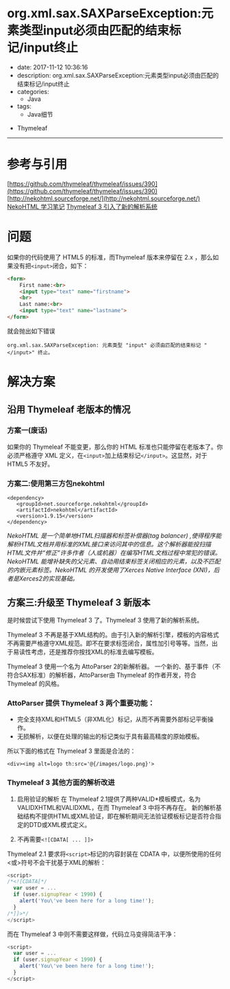 #   org.xml.sax.SAXParseException:元素类型input必须由匹配的结束标记/input终止
+ date: 2017-11-12 10:36:16
+ description: org.xml.sax.SAXParseException:元素类型input必须由匹配的结束标记/input终止
+ categories:
  - Java
+ tags:
  - Java细节
- Thymeleaf
---
#   参考与引用
[https://github.com/thymeleaf/thymeleaf/issues/390](https://github.com/thymeleaf/thymeleaf/issues/390)
[http://nekohtml.sourceforge.net/](http://nekohtml.sourceforge.net/)
[NekoHTML 学习笔记](https://blog.csdn.net/kydkong/article/details/77507798)
[Thymeleaf 3 引入了新的解析系统](https://waylau.com/thymeleaf-3-adopts-a-new-parsing-system/)


#   问题
如果你的代码使用了 HTML5 的标准，而Thymeleaf 版本来停留在 2.x ，那么如果没有把`<input>`闭合，如下：
```html
<form>
    First name:<br>
    <input type="text" name="firstname">
    <br>
    Last name:<br>
    <input type="text" name="lastname">
</form>
```
就会抛出如下错误

```
org.xml.sax.SAXParseException: 元素类型 "input" 必须由匹配的结束标记 "</input>" 终止。
```

#   解决方案
##  沿用 Thymeleaf 老版本的情况
### 方案一(废话)
如果你的 Thymeleaf 不能变更，那么你的 HTML 标准也只能停留在老版本了。你必须严格遵守 XML 定义，在`<input>`加上结束标记`</input>`。这显然，对于 HTML5 不友好。

### 方案二:使用第三方包nekohtml
```
<dependency>
   <groupId>net.sourceforge.nekohtml</groupId>
   <artifactId>nekohtml</artifactId>
   <version>1.9.15</version>
</dependency>
```
_NekoHTML 是一个简单地HTML扫描器和标签补偿器(tag balancer) ,使得程序能解析HTML文档并用标准的XML接口来访问其中的信息。这个解析器能投扫描HTML文件并“修正”许多作者（人或机器）在编写HTML文档过程中常犯的错误。NekoHTML 能增补缺失的父元素、自动用结束标签关闭相应的元素，以及不匹配的内嵌元素标签。NekoHTML 的开发使用了Xerces Native Interface (XNI)，后者是Xerces2的实现基础。_

##  方案三:升级至 Thymeleaf 3 新版本
是时候尝试下使用 Thymeleaf 3 了。Thymeleaf 3 使用了新的解析系统。

Thymeleaf 3 不再是基于XML结构的。由于引入新的解析引擎，模板的内容格式不再需要严格遵守XML规范。即不在要求标签闭合，属性加引号等等。当然，出于易读性考虑，还是推荐你按找XML的标准去编写模板。

Thymeleaf 3 使用一个名为 AttoParser 2的新解析器。 一个新的、基于事件（不符合SAX标准）的解析器，AttoParser由 Thymeleaf 的作者开发，符合 Thymeleaf 的风格。

### AttoParser 提供 Thymeleaf 3 两个重要功能：
+   完全支持XML和HTML5（非XML化）标记，从而不再需要外部标记平衡操作。
+   无损解析，以便在处理的输出的标记类似于具有最高精度的原始模板。

所以下面的格式在 Thymeleaf 3 里面是合法的：
```
<div><img alt=logo th:src='@{/images/logo.png}'>
```

### Thymeleaf 3 其他方面的解析改进
1. 启用验证的解析
在 Thymeleaf 2.1提供了两种VALID\*模板模式，名为VALIDXHTML和VALIDXML，在而 Thymeleaf 3 中将不再存在。 新的解析基础结构不提供HTML或XML验证，即在解析期间无法验证模板标记是否符合指定的DTD或XML模式定义。

2. 不再需要`<![CDATA[ ... ]]>`

Thymeleaf 2.1 要求将`<script>`标记的内容封装在 CDATA 中，以便所使用的任何<或>符号不会干扰基于XML的解析：
```javascript
<script>
/*<![CDATA[*/
  var user = ...
  if (user.signupYear < 1990) {
    alert('You\'ve been here for a long time!');
  }
/*]]>*/
</script>
```
而在 Thymeleaf 3 中则不需要这样做，代码立马变得简洁干净：
```javascript
<script>
  var user = ...
  if (user.signupYear < 1990) {
    alert('You\'ve been here for a long time!');
  }
</script>
```
